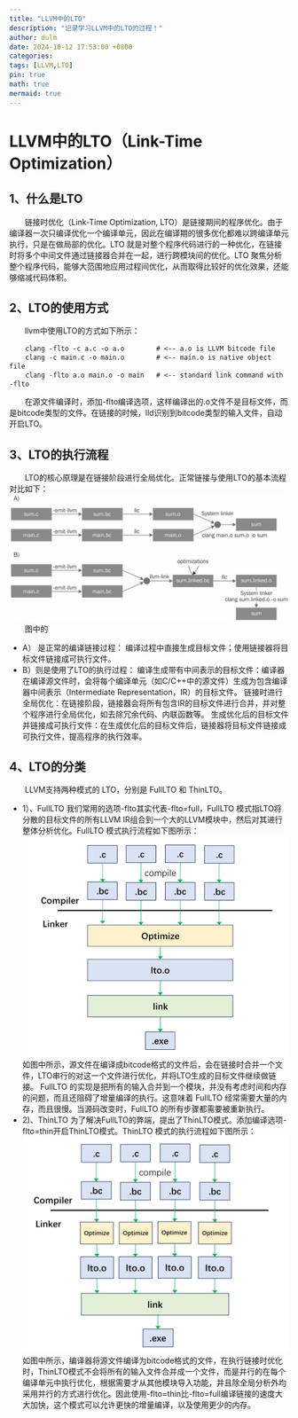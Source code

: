 ```yaml
---
title: "LLVM中的LTO"
description: "记录学习LLVM中的LTO的过程！"
author: dulm
date: 2024-10-12 17:53:00 +0800
categories: 
tags: [LLVM,LTO]
pin: true
math: true
mermaid: true
---
```

# LLVM中的LTO（Link-Time Optimization）
## 1、什么是LTO
&emsp;&emsp;链接时优化（Link-Time Optimization, LTO）是链接期间的程序优化。由于编译器一次只编译优化一个编译单元，因此在编译期的很多优化都难以跨编译单元执行，只是在做局部的优化。LTO 就是对整个程序代码进行的一种优化，在链接时将多个中间文件通过链接器合并在一起，进行跨模块间的优化。LTO 聚焦分析整个程序代码，能够大范围地应用过程间优化，从而取得比较好的优化效果，还能够缩减代码体积。
## 2、LTO的使用方式
&emsp;&emsp;llvm中使用LTO的方式如下所示：   
```
  	clang -flto -c a.c -o a.o        # <-- a.o is LLVM bitcode file
  	clang -c main.c -o main.o        # <-- main.o is native object file
  	clang -flto a.o main.o -o main   # <-- standard link command with -flto
```
&emsp;&emsp;在源文件编译时，添加-flto编译选项，这样编译出的.o文件不是目标文件，而是bitcode类型的文件。在链接的时候，lld识别到bitcode类型的输入文件，自动开启LTO。
## 3、LTO的执行流程
&emsp;&emsp;LTO的核心原理是在链接阶段进行全局优化。正常链接与使用LTO的基本流程对比如下：
  ![lto](/assets/pic/image_.png)
&emsp;&emsp;图中的
- A）	是正常的编译链接过程：
编译过程中直接生成目标文件；使用链接器将目标文件链接成可执行文件。
- B）则是使用了LTO的执行过程： 
编译生成带有中间表示的目标文件：编译器在编译源文件时，会将每个编译单元（如C/C++中的源文件）生成为包含编译器中间表示（Intermediate Representation，IR）的目标文件。
链接时进行全局优化：在链接阶段，链接器会将所有包含IR的目标文件进行合并，并对整个程序进行全局优化，如去除冗余代码、内联函数等。
生成优化后的目标文件并链接成可执行文件：在生成优化后的目标文件后，链接器将目标文件链接成可执行文件，提高程序的执行效率。
## 4、LTO的分类
&emsp;&emsp;LLVM支持两种模式的 LTO，分别是 FullLTO 和 ThinLTO。
- 1）、FullLTO
我们常用的选项-flto其实代表-flto=full，FullLTO 模式指LTO将分散的目标文件的所有LLVM IR组合到一个大的LLVM模块中，然后对其进行整体分析优化。FullLTO 模式执行流程如下图所示：
 ![fulllto](/assets/pic/image_1.png)
如图中所示，源文件在编译成bitcode格式的文件后，会在链接时合并一个文件，LTO串行的对这一个文件进行优化，并将LTO生成的目标文件继续做链接。
FullLTO 的实现是把所有的输入合并到一个模块，并没有考虑时间和内存的问题，而且还阻碍了增量编译的执行。这意味着 FullLTO 经常需要大量的内存，而且很慢。当源码改变时，FullLTO 的所有步骤都需要被重新执行。
- 2)、ThinLTO
为了解决FullLTO的弊端，提出了ThinLTO模式。添加编译选项-flto=thin开启ThinLTO模式。ThinLTO 模式的执行流程如下图所示：
![thinlto](/assets/pic/thinlto.png)
如图中所示，编译器将源文件编译为bitcode格式的文件，在执行链接时优化时，ThinLTO模式不会将所有的输入文件合并成一个文件，而是并行的在每个编译单元中执行优化，根据需要才从其他模块导入功能，并且除全局分析外均采用并行的方式进行优化。因此使用-flto=thin比-flto=full编译链接的速度大大加快，这个模式可以允许更快的增量编译，以及使用更少的内存。
